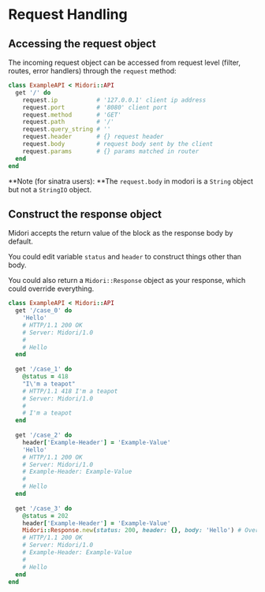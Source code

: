 # Request Handling

## Accessing the request object

The incoming request object can be accessed from request level (filter, routes, error handlers) through the `request` method:

```ruby
class ExampleAPI < Midori::API
  get '/' do
    request.ip           # '127.0.0.1' client ip address
    request.port         # '8080' client port
    request.method       # 'GET'
    request.path         # '/'
    request.query_string # ''
    request.header       # {} request header
    request.body         # request body sent by the client
    request.params       # {} params matched in router
  end
end
```

**Note (for sinatra users): **The `request.body` in modori is a `String` object but not a `StringIO` object.

## Construct the response object

Midori accepts the return value of the block as the response body by default.

You could edit variable `status` and `header` to construct things other than body.

You could also return a `Midori::Response` object as your response, which could override everything.

```ruby
class ExampleAPI < Midori::API
  get '/case_0' do
    'Hello'
    # HTTP/1.1 200 OK
    # Server: Midori/1.0
    #
    # Hello
  end
  
  get '/case_1' do
    @status = 418
    "I\'m a teapot"
    # HTTP/1.1 418 I'm a teapot
    # Server: Midori/1.0
    #
    # I'm a teapot
  end
  
  get '/case_2' do
    header['Example-Header'] = 'Example-Value'
    'Hello'
    # HTTP/1.1 200 OK
    # Server: Midori/1.0
    # Example-Header: Example-Value
    #
    # Hello
  end
  
  get '/case_3' do
    @status = 202
    header['Example-Header'] = 'Example-Value'
    Midori::Response.new(status: 200, header: {}, body: 'Hello') # Overrides everything else
    # HTTP/1.1 200 OK
    # Server: Midori/1.0
    # Example-Header: Example-Value
    #
    # Hello
  end
end
```

